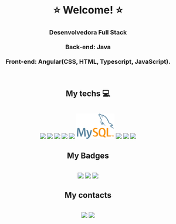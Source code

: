 <h1 align="center">⭐ Welcome! ⭐ </h1>

<h3 align="center">Desenvolvedora Full Stack<br><br> Back-end: Java<br><br>Front-end: Angular(CSS, HTML, Typescript, JavaScript).</h3> <br>

<h2 align="center">My techs 💻</h2><br>
<div align="center"> 
<img src="https://user-images.githubusercontent.com/104280692/185771743-fa0b2067-7d72-4fcb-a794-76dd750f26d5.png" height="70px"></img>
<img src="https://cdn.jsdelivr.net/gh/devicons/devicon/icons/spring/spring-original.svg" height="70px"></img>
<img src="https://user-images.githubusercontent.com/104280692/185771745-35e84f50-fff9-4efc-9dcb-064329eace67.png" height="70px"></img>
<img src="https://user-images.githubusercontent.com/104280692/185771742-7554221b-c7bb-4c43-b80a-d80a3d13bdce.png" height="70px"></img>
<img src="https://user-images.githubusercontent.com/104280692/185771746-75919481-c321-4675-bbb4-7a31d6cecaed.png" height="70px"></img>
<img src="https://raw.githubusercontent.com/docker-library/docs/c408469abbac35ad1e4a50a6618836420eb9502e/mysql/logo.png" height="70px"/>
<img src="https://cdn.jsdelivr.net/gh/devicons/devicon/icons/postgresql/postgresql-plain.svg" height="70px"/>
<img src="https://www.vectorlogo.zone/logos/angular/angular-icon.svg" height="70px"/>
<img src="https://www.vectorlogo.zone/logos/typescriptlang/typescriptlang-icon.svg" height="70px"/></div>

<div>


<h2 align="center">My Badges</h2><br>
<div align="center"> 
<img src="https://user-images.githubusercontent.com/104280692/185771447-f79d1b55-f7db-4b00-932b-7a1677af4eca.png" height="100px"></img>
<img src="https://user-images.githubusercontent.com/104280692/185771519-1b6eb56e-2bd8-4c7e-ad26-4a2074e9ae9f.png" height="100px"></img>
<img src="https://user-images.githubusercontent.com/104280692/185771522-cb24bc7a-edfb-4805-bf34-0783f471148f.png" height="100px"></img> <div>

<h2 align="center">My contacts</h2><br>
<div align="center"> 
<a id="rede" href="https://www.linkedin.com/in/sannyhelenlima" target="_blank"><img src="https://user-images.githubusercontent.com/104280692/185771400-f33093fa-7e1d-42b9-9ba1-ab6ede8a1741.png" height="70px"></img></a>
<a id="rede" href="mailto:sannyhelenlima@gmail.com"><img src="https://user-images.githubusercontent.com/104280692/185771399-491b74c6-e770-4e98-aeac-fe9760731f44.png" height="70px"></img></a><div>
